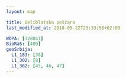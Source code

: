 ```yaml
---
layout: map

title: Deliblatska peščara
last_modified_at: 2018-05-22T23:33:58+02:00

WDPA: [328841]
BioRaS: [409]
geoSrbija:
  L1_183: [38]
  L1_302: [8]
  L1_362: [45, 46, 47]
---
```

